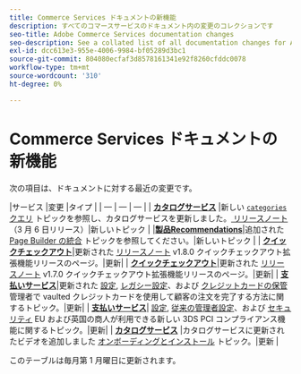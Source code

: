 ```yaml
---
title: Commerce Services ドキュメントの新機能
description: すべてのコマースサービスのドキュメント内の変更のコレクションです
seo-title: Adobe Commerce Services documentation changes
seo-description: See a collated list of all documentation changes for Adobe Commerce Services and integration services.
exl-id: dcc613e3-955e-4006-9984-bf05289d3bc1
source-git-commit: 804080ecfaf3d8578161341e92f8260cfddc0078
workflow-type: tm+mt
source-wordcount: '310'
ht-degree: 0%

---
```


# Commerce Services ドキュメントの新機能

次の項目は、ドキュメントに対する最近の変更です。

|サービス |変更 |タイプ | | — | — | — | | [**カタログサービス**](https://experienceleague.adobe.com/docs/commerce-merchant-services/catalog-service/guide-overview.html) |新しい [`categories` クエリ](https://developer.adobe.com/commerce/webapi/graphql/schema/catalog-service/queries/categories/) トピックを参照し、カタログサービスを更新しました。[ リリースノート](https://experienceleague.adobe.com/docs/commerce-merchant-services/catalog-service/release-notes.html?lang=en) （3 月 6 日リリース）|新しいトピック | |[**製品Recommendations**](https://experienceleague.adobe.com/docs/commerce-merchant-services/product-recommendations/overview.html?lang=en)|追加された [Page Builder の統合](https://experienceleague.adobe.com/docs/commerce-merchant-services/product-recommendations/getting-started/page-builder.html) トピックを参照してください。|新しいトピック | | [**クイックチェックアウト**](https://experienceleague.adobe.com/docs/commerce-merchant-services/quick-checkout/overview.html)|更新された [リリースノート](https://experienceleague.adobe.com/docs/commerce-merchant-services/quick-checkout/release-notes.html) v1.8.0 クイックチェックアウト拡張機能リリースのページ。|更新| | [**クイックチェックアウト**](https://experienceleague.adobe.com/docs/commerce-merchant-services/quick-checkout/overview.html)|更新された [リリースノート](https://experienceleague.adobe.com/docs/commerce-merchant-services/quick-checkout/release-notes.html) v1.7.0 クイックチェックアウト拡張機能リリースのページ。|更新| | [**支払いサービス**](https://experienceleague.adobe.com/docs/commerce-merchant-services/payment-services/guide-overview.html)|更新された [設定](https://experienceleague.adobe.com/docs/commerce-merchant-services/payment-services/configure/settings.html#card-vaulting), [レガシー設定](https://experienceleague.adobe.com/docs/commerce-merchant-services/payment-services/configure/configure-admin.html#configure-credit-card-fields)、および [クレジットカードの保管](https://experienceleague.adobe.com/docs/commerce-merchant-services/payment-services/payments-checkout/vaulting.html#use-vaulting-in-the-admin) 管理者で vaulted クレジットカードを使用して顧客の注文を完了する方法に関するトピック。|更新| | [**支払いサービス**](https://experienceleague.adobe.com/docs/commerce-merchant-services/payment-services/guide-overview.html)| [設定](https://experienceleague.adobe.com/docs/commerce-merchant-services/payment-services/configure/settings.html#3ds), [従来の管理者設定](https://experienceleague.adobe.com/docs/commerce-merchant-services/payment-services/configure/configure-admin.html#configure-credit-card-fields)、および [セキュリティ](https://experienceleague.adobe.com/docs/commerce-merchant-services/payment-services/security.html#3ds) EU および英国の商人が利用できる新しい 3DS PCI コンプライアンス機能に関するトピック。|更新| | [**カタログサービス**](https://experienceleague.adobe.com/docs/commerce-merchant-services/catalog-service/guide-overview.html) |カタログサービスに更新されたビデオを追加しました [オンボーディングとインストール](https://experienceleague.adobe.com/docs/commerce-merchant-services/catalog-service/installation.html) トピック。|更新 |

このテーブルは毎月第 1 月曜日に更新されます。
